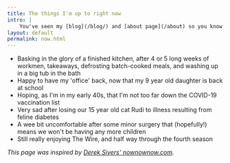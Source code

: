 ```yaml
---
title: The things I'm up to right now
intro: |
    You've seen my [blog](/blog/) and [about page](/about) so you know what I'm interested in and how I ended up doing what I do, but what am I up to *right now*?
layout: default
permalink: now.html
---
```


- Basking in the glory of a finished kitchen, after 4 or 5 long weeks of workmen, takeaways, defrosting batch-cooked meals, and washing up in a big tub in the bath
- Happy to have my 'office' back, now that my 9 year old daughter is back at school
- Hoping, as I'm in my early 40s, that I'm not too far down the COVID-19 vaccination list
- Very sad after losing our 15 year old cat Rudi to illness resulting from feline diabetes
- A wee bit uncomfortable after some minor surgery that (hopefully!) means we won't be having any more children
- Still really enjoying The Wire, and half way through the fourth season

<i>This page was inspired by [Derek Sivers' nownownow.com](https://nownownow.com/about).</i>
